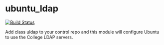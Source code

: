 
# ubuntu_ldap 

[![Build Status](https://travis-ci.org/ImperialCollegeLondon/ic_ubuntu_ldap.svg?branch=master)](https://travis-ci.org/ImperialCollegeLondon/ic_ubuntu_ldap)

Add class uldap to your control repo and this module will configure Ubuntu to use the College LDAP servers.

